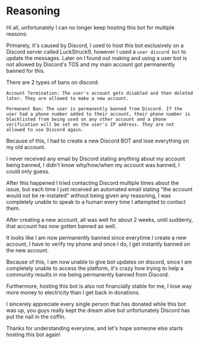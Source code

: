 # Reasoning

Hi all, unfortunately I can no longer keep hosting this bot for multiple reasons:

Primarely, it's caused by Discord, I used to host this bot exclusively on a Discord server called LuckStruck9, however I used a `user discord bot` to update the messages.
Later on I found out making and using a user bot is not allowed by Discord's TOS and my main account got permanently banned for this.

There are 2 types of bans on discord:

```
Account Termination: The user's account gets disabled and then deleted later. They are allowed to make a new account.

Permanent Ban: The user is permanently banned from Discord. If the user had a phone number added to their account, their phone number is blacklisted from being used on any other account and a phone verification will be set on the user's IP address. They are not allowed to use Discord again.
```
Because of this, I had to create a new Discord BOT and lose everything on my old account.

I never received any email by Discord stating anything about my account being banned, I didn't know why/how/when my account was banned, I could only guess.

After this happened I tried contacting Discord multiple times about the issue, but each time I just received an automated email stating "the account would not be re-instated" without being given any reasoning, I was completely unable to speak to a human every time I attempted to contact them.

After creating a new account, all was well for about 2 weeks, until suddenly, that account has now gotten banned as well.

It looks like I am now permanently banned since everytime I create a new account, I have to verify my phone and once I do, I get instantly banned on the new account.

Because of this, I am now  unable to give bot updates on discord, since I am completely unable to access the platform, it's crazy how trying to help a community results in me being permanently banned from Discord.

Furthermore, hosting this bot is also not financially stable for me, I lose way more money to electricity than I get back in donations.

I sincerely appreciate every single person that has donated while this bot was up, you guys really kept the dream alive but unfortunately Discord has put the nail in the coffin.

Thanks for understanding everyone, and let's hope someone else starts hosting this bot again!
